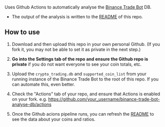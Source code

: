 
Uses Github Actions to automatically analyse the [Binance Trade Bot](https://github.com/idkravitz/binance-trade-bot) DB. 

* The output of the analysis is written to the [README](README.md) of this repo.

## How to use

1. Download and then upload this repo in your own personal Github. (If you fork it, you may not be able to set it as private in the next step.)

2. **Go into the Settings tab of the repo and ensure the Github repo is private** if you do not want everyone to see your coin totals, etc.

3. Upload the `crypto_trading.db` and `supported_coin_list` from your running instance of the Binance Trade Bot to the root of this repo. If you can automate this, even better.

4. Check the "Actions" tab of your repo, and ensure that Actions is enabled on your fork. e.g. https://github.com/your_username/binance-trade-bot-analyse-db/actions

5. Once the Github acions pipeline runs, you can refresh the [README](README.md) to see the data about your coins and ratios.
